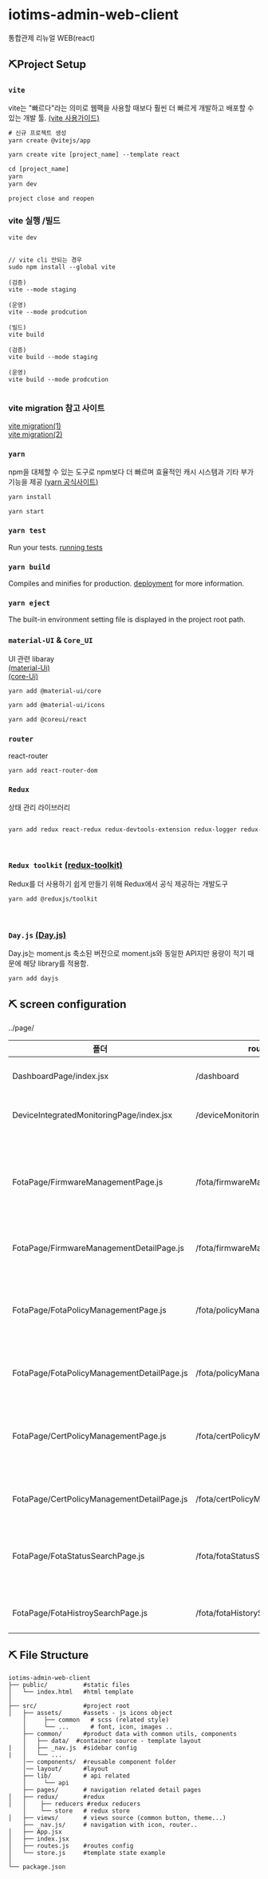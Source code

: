 # iotims-admin-web-client
통합관제 리뉴얼 WEB(react)



## ⛏Project Setup

### `vite`
vite는 "빠르다"라는 의미로 웹팩을 사용할 때보다 훨씬 더 빠르게 개발하고 배포할 수 있는 개발 툴.
[(vite 사용가이드)](https://vitejs-kr.github.io/guide/)
 ```txt
# 신규 프로젝트 생성
yarn create @vitejs/app

yarn create vite [project_name] --template react

cd [project_name]
yarn
yarn dev

project close and reopen
```

### vite 실행 /빌드
```
vite dev


// vite cli 안되는 경우
sudo npm install --global vite

(검증)
vite --mode staging

(운영)
vite --mode prodcution

(빌드)
vite build

(검증)
vite build --mode staging

(운영)
vite build --mode prodcution


```




### vite migration 참고 사이트
[vite migration(1)](https://darekkay.com/blog/create-react-app-to-vite/)  
[vite migration(2)](https://www.darraghoriordan.com/2021/05/16/migrating-from-create-react-app-to-vite/)




### `yarn`
npm을 대체할 수 있는 도구로 npm보다 더 빠르며 효율적인 캐시 시스템과 기타 부가 기능을
제공  [(yarn 공식사이트)](https://classic.yarnpkg.com/en/docs/install#windows-stable)

 ```txt
yarn install

yarn start
```


### `yarn test`
Run your tests.  [running tests](https://facebook.github.io/create-react-app/docs/running-tests)

### `yarn build`

Compiles and minifies for production. [deployment](https://facebook.github.io/create-react-app/docs/deployment) for more information.

### `yarn eject`
The built-in environment setting file is displayed in the project root path.

### `material-UI` & `Core_UI`
UI 관련 libaray  
[(material-Ui)](https://material-ui.com/)  
[(core-Ui)](https://coreui.io/react/docs/4.1/getting-started/introduction/)


 ```txt
yarn add @material-ui/core

yarn add @material-ui/icons

yarn add @coreui/react
```


### `router`
react-router

 ```txt
yarn add react-router-dom
```


### `Redux`
상태 관리 라이브러리

 ```txt
 
yarn add redux react-redux redux-devtools-extension redux-logger redux-thunk

```

<br>

### `Redux toolkit` [(redux-toolkit)](https://redux-toolkit.js.org/introduction/getting-started)
Redux를 더 사용하기 쉽게 만들기 위해 Redux에서 공식 제공하는 개발도구
```txt
yarn add @reduxjs/toolkit
```

<br>


### `Day.js` [(Day.js)](https://day.js.org/)
Day.js는 moment.js 축소된 버전으로 moment.js와 동일한 API지만 용량이 적기 때문에 해당 library를 적용함.

```txt
yarn add dayjs
```


## ⛏ screen configuration
../page/

|폴더|router|화면|설명|
|---|---|---|-----|
|DashboardPage/index.jsx|/dashboard|대시보드|대시보드 메인 페이지|
|DeviceIntegratedMonitoringPage/index.jsx|/deviceMonitoring|디바이스 통합 모니터링|통합 모니터링 페이지|
|FotaPage/FirmwareManagementPage.js|/fota/firmwareManagement|FOTA Firmware 관리|FOTA Firmware 리스트, 펌웨어 리스트 추가 수정 삭제 및 엑셀 다운로드 기능|
|FotaPage/FirmwareManagementDetailPage.js|/fota/firmwareManagementDetail|FOTA Firmware 관리 상세|Firmware 등록 및 수정|
|FotaPage/FotaPolicyManagementPage.js|/fota/policyManagement|FOTA 정책관리|FOTA 정책 리스트, 정책 추가 수정 삭제 및 엑셀 다운로드 기능|
|FotaPage/FotaPolicyManagementDetailPage.js|/fota/policyManagementDetail|FOTA 정책관리 상세|FOTA 정책 등록 및 수정|
|FotaPage/CertPolicyManagementPage.js|/fota/certPolicyManagement|인증서 정책관리|인증서 정책 리스트, 인증서 추가 수정 삭제 및 엑셀 다운로드 기능|
|FotaPage/CertPolicyManagementDetailPage.js|/fota/certPolicyManagementDetail|인증서 정책관리 상세|인증서 정책 등록 및 수정|
|FotaPage/FotaStatusSearchPage.js|/fota/fotaStatusSearchPage|FOTA 상태 조회|Fota 상태 조회 리스트, 펌웨어 파일 상세 및 이력 조회 |
|FotaPage/FotaHistroySearchPage.js|/fota/fotaHistorySearchPage|FOTA 이력 조회|Fota 이력 조회 리스트|


## ⛏ File Structure


```
iotims-admin-web-client
├── public/          #static files
│   └── index.html   #html template
│
├── src/             #project root
│   ├── assets/      #assets - js icons object
    │     ├── common   # scss (related style)
    │     └── ...      # font, icon, images ..
    ├── common/      #product data with common utils, components
    │   ├── data/  #container source - template layout
|   │   ├── _nav.js  #sidebar config
|   │   └── ...   
    │── components/  #reusable component folder
    │── layout/      #layout
    ├── lib/         # api related
    │     └── api      
    ├── pages/       # navigation related detail pages
│   ├── redux/       #redux
│   │    ├── reducers #redux reducers
    │    └── store   # redux store
│   ├── views/       # views source (common button, theme...)
    ├── _nav.js/     # navigation with icon, router..
│   ├── App.jsx
│   ├── index.jsx
│   ├── routes.js    #routes config
│   └── store.js     #template state example 
│
└── package.json
```

